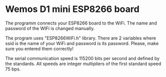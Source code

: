# Wemos D1 mini ESP8266 board

The programm connects your ESP8266 board to the WiFi. The name and password of the WIFi is changed manually.

The program uses "ESP8266WiFi.h" library. 
There are 2 variables where ssid is the name of your WiFi and password is its password. Please, make sure you entered them correctly!

The serial communication speed is 115200 bits per second and defined by the standards. All speeds are integer multipliers of the first standard speed 75 bps.


